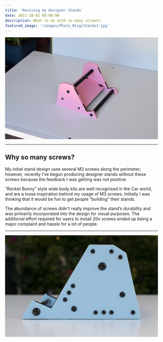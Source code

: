 ```yaml
---
title: 'Revising my Designer Stands'
date: 2021-10-01 00:00:00
description: What to do with so many screws?.
featured_image: '/images/Photo_Blog/Stands3.jpg'
---
```


<div class="gallery2" data-columns="1">
	<img src="/images/Photo_Blog/Stands2.JPG">
</div>

---

## Why so many screws?

My initial stand design uses several M3 screws along the perimeter; however, recently I’ve begun producing designer stands without these screws because the feedback I was getting was not positive. 

“Rocket Bunny” style wide body kits are well recognised in the Car world, and are a loose inspiration behind my usage of M3 screws. Initially I was thinking that it would be fun to get people “building” their stands.

The abundance of screws didn't really improve the stand’s durability and was primarily incorporated into the design for visual purposes. The additional effort required for users to install 20x screws ended up being a major complaint and hassle for a lot of people.  


---

<div class="gallery" data-columns="1">
	<img src="/images/Photo_Blog/Stands.JPG">
</div>